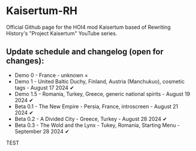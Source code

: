 # Kaisertum-RH
Official Github page for the HOI4 mod Kaisertum based of Rewriting History's "Project Kaisertum" YouTube series.

## Update schedule and changelog (open for changes):
- Demo 0 - France - unknown ×
- Demo 1 - United Baltic Duchy, Finland, Austria (Manchukuo), cosmetic tags - August 17 2024 ✔
- Demo 1.5 - Romania, Turkey, Greece, generic national spirits - August 19 2024 ✔
- Beta 0.1 - The New Empire - Persia, France, introscreen - August 21 2024 ✔
- Beta 0.2 - A Divided City - Greece, Turkey - August 28 2024 ✔
- Beta 0.3 - The Wold and the Lynx - Tukey, Romania, Starting Menu - September 28 2024 ✔

TEST
